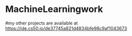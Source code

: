 # MachineLearningwork
#my other projects are available at https://ide.cs50.io/de37745a821d4834bfe98c9af1043673

